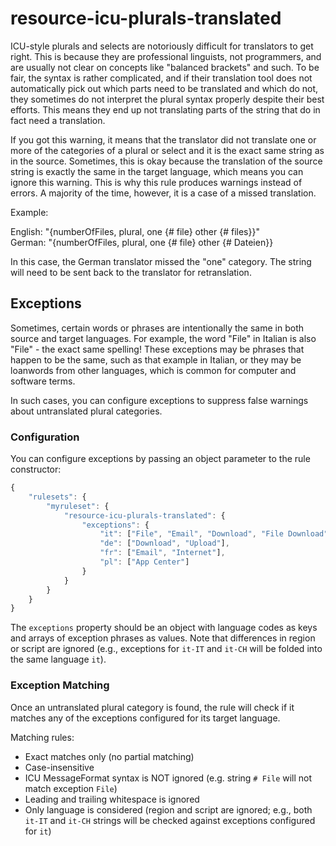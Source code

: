 # resource-icu-plurals-translated

ICU-style plurals and selects are notoriously difficult for translators to get right.
This is because they are professional linguists, not programmers, and are usually
not clear on concepts like "balanced brackets" and such. To be fair, the syntax
is rather complicated, and if their translation tool does not automatically
pick out which parts need to be translated and which do not, they sometimes do not
interpret the plural syntax properly despite their best efforts. This means they end
up not translating parts of the string that do in fact need a translation.

If you got this warning, it means that the translator did not translate one or
more of the categories of a plural or select and it is the exact same string as in
the source. Sometimes, this is okay because the translation of the source string
is exactly the same in the target language, which means you can ignore this warning.
This is why this rule produces warnings instead of errors. A majority of the time,
however, it is a case of a missed translation.

Example:

English: "{numberOfFiles, plural, one {# file} other {# files}}"<br>
German: "{numberOfFiles, plural, one {# file} other {# Dateien}}

In this case, the German translator missed the "one" category. The string will
need to be sent back to the translator for retranslation.

## Exceptions

Sometimes, certain words or phrases are intentionally the same in both source and target languages.
For example, the word "File" in Italian is also "File" - the exact same spelling! These exceptions
may be phrases that happen to be the same, such as that example in Italian, or they may be loanwords
from other languages, which is common for computer and software terms.

In such cases, you can configure exceptions to suppress false warnings about untranslated plural categories.

### Configuration

You can configure exceptions by passing an object parameter to the rule constructor:

```javascript
{
    "rulesets": {
        "myruleset": {
            "resource-icu-plurals-translated": {
                "exceptions": {
                    "it": ["File", "Email", "Download", "File Download"],
                    "de": ["Download", "Upload"],
                    "fr": ["Email", "Internet"],
                    "pl": ["App Center"]
                }
            }
        }
    }
}
```

The `exceptions` property should be an object with language codes as keys and arrays of exception phrases as values.
Note that differences in region or script are ignored (e.g., exceptions for `it-IT` and `it-CH` will be folded into the same language `it`).

### Exception Matching

Once an untranslated plural category is found, the rule will check if it matches any of the exceptions configured for its target language.

Matching rules:

-   Exact matches only (no partial matching)
-   Case-insensitive
-   ICU MessageFormat syntax is NOT ignored (e.g. string `# File` will not match exception `File`)
-   Leading and trailing whitespace is ignored
-   Only language is considered (region and script are ignored; e.g., both `it-IT` and `it-CH` strings will be checked against exceptions configured for `it`)
